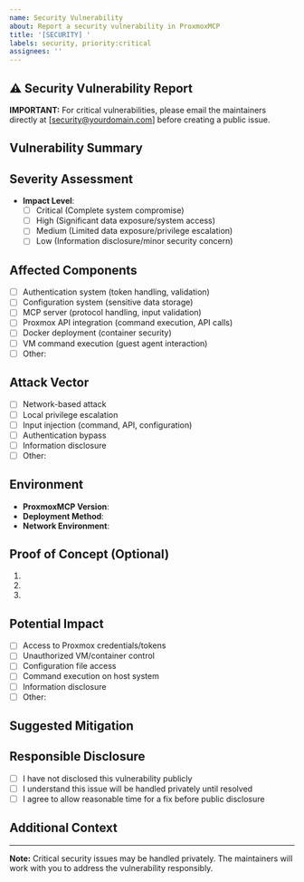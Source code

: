 ```yaml
---
name: Security Vulnerability
about: Report a security vulnerability in ProxmoxMCP
title: '[SECURITY] '
labels: security, priority:critical
assignees: ''
---
```


## ⚠️ Security Vulnerability Report

**IMPORTANT:** For critical vulnerabilities, please email the maintainers directly at [security@yourdomain.com] before creating a public issue.

## Vulnerability Summary
<!-- Brief, non-detailed description of the security issue -->

## Severity Assessment

- **Impact Level**:
  - [ ] Critical (Complete system compromise)
  - [ ] High (Significant data exposure/system access)
  - [ ] Medium (Limited data exposure/privilege escalation)
  - [ ] Low (Information disclosure/minor security concern)

## Affected Components
<!-- Select all that apply -->
- [ ] Authentication system (token handling, validation)
- [ ] Configuration system (sensitive data storage)
- [ ] MCP server (protocol handling, input validation)
- [ ] Proxmox API integration (command execution, API calls)
- [ ] Docker deployment (container security)
- [ ] VM command execution (guest agent interaction)
- [ ] Other:

## Attack Vector

- [ ] Network-based attack
- [ ] Local privilege escalation
- [ ] Input injection (command, API, configuration)
- [ ] Authentication bypass
- [ ] Information disclosure
- [ ] Other:

## Environment

- **ProxmoxMCP Version**: <!-- e.g., 1.0.0 -->
- **Deployment Method**: <!-- e.g., Docker, pip install -->
- **Network Environment**: <!-- e.g., Local network, Internet-facing -->

## Proof of Concept (Optional)
<!-- High-level steps only - avoid detailed exploitation instructions -->
1.
2.
3.

## Potential Impact
<!-- What could an attacker achieve? -->
- [ ] Access to Proxmox credentials/tokens
- [ ] Unauthorized VM/container control
- [ ] Configuration file access
- [ ] Command execution on host system
- [ ] Information disclosure
- [ ] Other:

## Suggested Mitigation
<!-- If you have ideas for fixing the issue -->

## Responsible Disclosure

- [ ] I have not disclosed this vulnerability publicly
- [ ] I understand this issue will be handled privately until resolved
- [ ] I agree to allow reasonable time for a fix before public disclosure

## Additional Context
<!-- Any other relevant security context -->

---
**Note:** Critical security issues may be handled privately. The maintainers will work with you to address the vulnerability responsibly.
